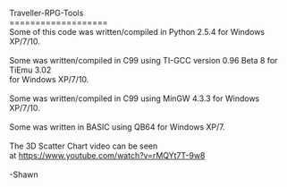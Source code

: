 Traveller-RPG-Tools<br>
===================<br>
Some of this code was written/compiled in Python 2.5.4 for Windows XP/7/10.<br><br>
Some was written/compiled in C99 using TI-GCC version 0.96 Beta 8 for TiEmu 3.02<br>
for Windows XP/7/10.<br><br>
Some was written/compiled in C99 using MinGW 4.3.3 for Windows XP/7/10.<br><br>
Some was written in BASIC using QB64 for Windows XP/7.<br><br>
The 3D Scatter Chart video can be seen<br>
at <a href="https://www.youtube.com/watch?v=rMQYt7T-9w8">https://www.youtube.com/watch?v=rMQYt7T-9w8</a><br><br>
-Shawn
